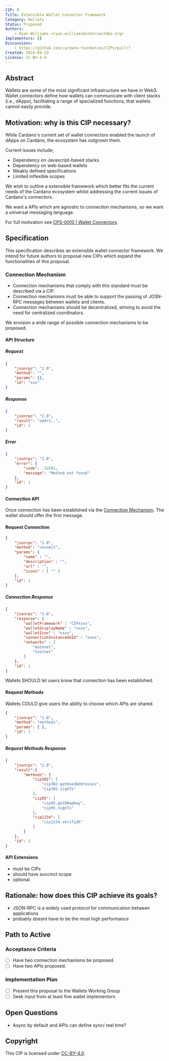 ```yaml
---
CIP: ?
Title: Extensible Wallet Connector Framework
Category: Wallets
Status: Proposed
Authors:
    - Ryan Williams <ryan.williams@intersectmbo.org>
Implementors: []
Discussions:
    - https://github.com/cardano-foundation/CIPs/pull/?
Created: 2024-04-19
License: CC-BY-4.0
---
```


## Abstract

Wallets are some of the most significant infrastructure we have in Web3.
Wallet connectors define how wallets can communicate with client stacks (i.e., dApps), facilitating a range of specialized functions, that wallets cannot easily provide.

## Motivation: why is this CIP necessary?

While Cardano's current set of wallet connectors enabled the launch of dApps on Cardano, the ecosystem has outgrown them.

Current issues include;
- Dependency on Javascript-based stacks
- Dependency on web-based wallets
- Weakly defined specifications
- Limited inflexible scopes

We wish to outline a extensible framework which better fits the current needs of the Cardano ecosystem whilst addressing the current issues of Cardano's connectors.

We want a APIs which are agnostic to connection mechanisms, so we want a universal messaging language.

For full motivation see [CPS-0010 | Wallet Connectors](https://github.com/cardano-foundation/CIPs/blob/master/CPS-0010/README.md).

## Specification

This specification describes an extensible wallet connector framework.
We intend for future authors to proposal new CIPs which expand the functionalities of this proposal.

### Connection Mechanism

- Connection mechanisms that comply with this standard must be described via a CIP.
- Connection mechanisms must be able to support the passing of JOSN-RPC messages between wallets and clients.
- Connection mechanisms should be decentralized, striving to avoid the need for centralized coordinators.

We envision a wide range of possible connection mechanisms to be proposed.

#### API Structure

##### Request

```json
{
    "jsonrpc": "2.0",
    "method": "",
    "params": {},
    "id": "xxx"
}
```

##### Response

```json
{
    "jsonrpc": "2.0",
    "result": "addr1..",
    "id": 1
}
```

##### Error

```json
{
    "jsonrpc": "2.0",
    "error": {
        "code": -32601,
        "message": "Method not found"
    },
    "id": 1
}
```

#### Connection API

Once connection has been established via the [Connection Mechanism](#connection-mechanisms).
The wallet should offer the first message.

#### Request Connection

```json
{
    "jsonrpc": "2.0",
    "method": "connect",
    "params": {
        "name" : "",
        "description" : "",
        "url" : "",
        "icons" : [ "" ] 
    },
    "id": 1
}
```
##### Connection Response

```json
{
    "jsonrpc": "2.0",
    "response": {
        "walletFramework" : "CIPxxxx",
        "walletDisplayName" : "xxxx",
        "walletIcon" : "xxxx",
        "connectionInstanceUUID" : "xxxx",
        "networks" : [
            "mainnet",
            "testnet"
        ]
    },
    "id": 1
}
```

Wallets SHOULD let users know that connection has been established.

#### Request Methods

Wallets COULD give users the ability to choose which APIs are shared.

```json
{
    "jsonrpc": "2.0",
    "method": "methods",
    "params": { },
    "id": 1
}
```

##### Request Methods Response

```json
{
    "jsonrpc": "2.0",
    "result":{
        "methods": {
            "cip302": [
                "cip302.getUsedAddresses",
                "cip302.signTx"
            ],
            "cip95": [
                "cip95.getDRepKey",
                "cip95.signTx"
            ],
            "cip1234": [
                "cip1234.verifyZK"
            ]
        }
    },
    "id": 1
}
```
 
#### API Extensions

- must be CIPs 
- should have succinct scope
- optional

## Rationale: how does this CIP achieve its goals?

- JSON-RPC is a widely used protocol for communication between applications
- probably doesnt have to be the most high performance

## Path to Active

### Acceptance Criteria

- [ ] Have two connection mechanisms be proposed.
- [ ] Have two APIs proposed.

### Implementation Plan

- [ ] Present this proposal to the Wallets Working Group
- [ ] Seek input from at least five wallet implementors

## Open Questions
- Async by default and APIs can define sync/ real time?

## Copyright

This CIP is licensed under [CC-BY-4.0](https://creativecommons.org/licenses/by/4.0/legalcode).
